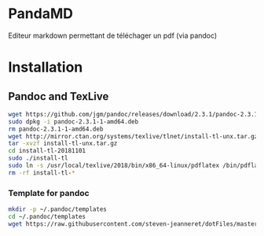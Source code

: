 # PandaMD
Editeur markdown permettant de téléchager un pdf (via pandoc)

# Installation
## Pandoc and TexLive
```sh
wget https://github.com/jgm/pandoc/releases/download/2.3.1/pandoc-2.3.1-1-amd64.deb
sudo dpkg -i pandoc-2.3.1-1-amd64.deb
rm pandoc-2.3.1-1-amd64.deb
wget http://mirror.ctan.org/systems/texlive/tlnet/install-tl-unx.tar.gz
tar -xvzf install-tl-unx.tar.gz 
cd install-tl-20181101
sudo ./install-tl
sudo ln -s /usr/local/texlive/2018/bin/x86_64-linux/pdflatex /bin/pdflatex #Add pdflatex to program path
rm -rf install-tl-*
```

### Template for pandoc
```sh
mkdir -p ~/.pandoc/templates
cd ~/.pandoc/templates
wget https://raw.githubusercontent.com/steven-jeanneret/dotFiles/master/pandoc/eisvogel.latex
```
